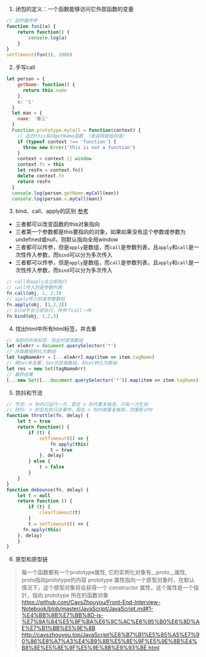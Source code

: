 1. 	闭包的定义：一个函数能够访问它外部函数的变量
```js
// 定时器传参
function fun1(a) {
	return function() {
		console.log(a)
	}
}
setTimeout(fun(1), 1000)
```
2. 手写call
```js
let person = {
    getName: function() {
      return this.name
    },
    x: '1'
  }
  let man = {
    name: '章三'
  }
  Function.prototype.myCall = function(context) {
    // 此时this指向getName函数 （谁调用就指向谁）
    if (typeof context !== 'function') {
      throw new Error('this is not a function')
    }
    context = context || window
    context.fn = this
    let resFn = context.fn()
    delete context.fn
    return resFn
  }
  console.log(person.getName.myCall(man))
  console.log(person.x.myCall(man))
```
3. bind、call、apply的区别 [参考](https://vue3js.cn/interview/JavaScript/bind_call_apply.html#%E4%BA%8C%E3%80%81%E5%8C%BA%E5%88%AB)
- 三者都可以改变函数的this对象指向
- 三者第一个参数都是this要指向的对象，如果如果没有这个参数或参数为undefined或null，则默认指向全局window
- 三者都可以传参，但是`apply`是数组，而`call`是参数列表，且`apply`和`call`是一次性传入参数，而`bind`可以分为多次传入
- 三者都可以传参，但是`apply`是数组，而`call`是参数列表，且`apply`和`call`是一次性传入参数，而`bind`可以分为多次传入
```js
// call和apply会立即执行
// call传入的是参数列表
fn.call(obj, 1, 2,3)
// apply传入的是参数数组
fn.apply(obj, [1,2,3])
// bind不会立即执行，传参个call一样
fn.bind(obj, 1,2,3)
```
4. 找出html中所有html标签，并去重
```js
// 当前的所有标签，但此时是类数组
let eleArr = document.querySelector('*')
// 将类数组转化为数组
let tagNameArr = [...eleArr].map(item => item.tagName)
// 用Set来去重，Set也是类数组，将set转化为数组
let res = new Set(tagNameArr)
// 最终结果
[...new Set([...document.querySelector('*')].map(item => item.tagName))]
```
5. 防抖和节流
```js
// 节流: n 秒内只运行一次，若在 n 秒内重复触发，只有一次生效
// 防抖: n 秒后在执行该事件，若在 n 秒内被重复触发，则重新计时
function throttle(fn, delay) {
	let t = true
	return function() {
		if (t) {
			setTimeout(() => {
				fn.apply(this)
				t = true
			}, delay)
		} else {
			t = false
		}
	}
}
function debounce(fn, delay) {
	let t = null
	return function () {
		if (t) {
			clearTimeout(t)
		}
		t = setTimeout(() => {
      fn.apply(this)
    }, delay)
	}
}
```
6. 原型和原型链
> 每一个函数都有一个prototype属性, 它的实例化对象有__proto__属性, proto指向prototype的内容
> prototype 属性指向一个原型对象时，在默认情况下，这个原型对象将会获得一个 constructor 属性，这个属性是一个指针，指向 prototype 所在的函数对象
> https://github.com/CavsZhouyou/Front-End-Interview-Notebook/blob/master/JavaScript/JavaScript.md#1-%E4%BB%8B%E7%BB%8D-js-%E7%9A%84%E5%9F%BA%E6%9C%AC%E6%95%B0%E6%8D%AE%E7%B1%BB%E5%9E%8B
> http://cavszhouyou.top/JavaScript%E6%B7%B1%E5%85%A5%E7%90%86%E8%A7%A3%E4%B9%8B%E5%8E%9F%E5%9E%8B%E4%B8%8E%E5%8E%9F%E5%9E%8B%E9%93%BE.html
